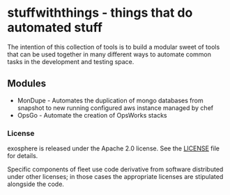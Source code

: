 # stuffwiththings - things that do automated stuff

The intention of this collection of tools is to build a modular sweet of tools that can be used together in many different ways to automate common tasks in the development and testing space.

## Modules

* MonDupe - Automates the duplication of mongo databases from snapshot to new running configured aws instance managed by chef
* OpsGo - Automate the creation of OpsWorks stacks


### License

exosphere is released under the Apache 2.0 license. See the [LICENSE](LICENSE) file for details.

Specific components of fleet use code derivative from software distributed under other licenses; in those cases the appropriate licenses are stipulated alongside the code.
